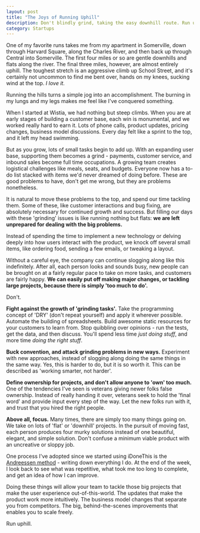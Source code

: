 ```yaml
---
layout: post
title: "The Joys of Running Uphill"
description: Don't blindly grind, taking the easy downhill route. Run uphill, and take on the major projects.
category: Startups
---
```


One of my favorite runs takes me from my apartment in Somerville, down through Harvard Square, along the Charles River, and then back up through Central into Somerville. The first four miles or so are gentle downhills and flats along the river. The final three miles, however, are almost entirely uphill. The toughest stretch is an aggressive climb up School Street, and it's certainly not uncommon to find me bent over, hands on my knees, sucking wind at the top. *I love it.*

Running the hills turns a simple jog into an accomplishment. The burning in my lungs and my legs makes me feel like I've conquered something.

When I started at Wistia, we had nothing but steep climbs. When you are at early stages of building a customer base, each win is monumental, and we worked really hard to earn it. Lots of phone calls, product updates, pricing changes, business model discussions. Every day felt like a sprint to the top, and it left my head swimming.

But as you grow, lots of small tasks begin to add up. With an expanding user base, supporting them becomes a grind - payments, customer service, and inbound sales become full time occupations. A growing team creates logistical challenges like meals, seats, and budgets. Everyone now has a to-do list stacked with items we'd never dreamed of doing before. These are good problems to have, don't get me wrong, but they are problems nonetheless.

It is natural to move these problems to the top, and spend our time tackling them. Some of these, like customer interactions and bug fixing, are absolutely necessary for continued growth and success. But filling our days with these 'grinding' issues is like running nothing but flats: **we are left unprepared for dealing with the big problems.**

Instead of spending the time to implement a new technology or delving deeply into how users interact with the product, we knock off several small items, like ordering food, sending a few emails, or tweaking a layout.

Without a careful eye, the company can continue slogging along like this indefinitely. After all, each person looks and sounds busy, new people can be brought on at a fairly regular pace to take on more tasks, and customers are fairly happy. **We can easily put off making major changes, or tackling large projects, because there is simply 'too much to do'.**

Don't.

**Fight against the growth of 'grinding tasks'.** Take the programming concept of 'DRY' (don't repeat yourself) and apply it wherever possible. Automate the building of spreadsheets. Build awesome static resources for your customers to learn from. Stop quibbling over opinions - run the tests, get the data, and then discuss. You'll spend less time *just doing stuff*, and more time *doing the right stuff*.

**Buck convention, and attack grinding problems in new ways.** Experiment with new approaches, instead of slogging along doing the same things in the same way. Yes, this is harder to do, but it is so worth it. This can be described as 'working smarter, not harder'.

**Define ownership for projects, and don't allow anyone to 'own' too much.** One of the tendencies I've seen is veterans giving newer folks false ownership. Instead of really handing it over, veterans seek to hold the 'final word' and provide input every step of the way. Let the new folks run with it, and trust that you hired the right people.

**Above all, focus.** Many times, there are simply too many things going on. We take on lots of 'flat' or 'downhill' projects. In the pursuit of moving fast, each person produces four murky solutions instead of one beautiful, elegant, and simple solution. Don't confuse a minimum viable product with an uncreative or sloppy job.

One process I've adopted since we started using iDoneThis is the [Andreessen method](http://blog.idonethis.com/post/34170232603/marc-andreessens-productivity-trick-to-feeling) - writing down everything I do. At the end of the week, I look back to see what was repetitive, what took me too long to complete, and get an idea of how I can improve.

Doing these things will allow your team to tackle those big projects that make the user experience out-of-this-world. The updates that make the product work more intuitively. The business model changes that separate you from competitors. The big, behind-the-scenes improvements that enables you to scale freely.

Run uphill.
